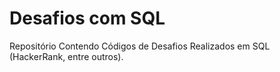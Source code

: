 # Desafios com SQL

Repositório Contendo Códigos de Desafios Realizados em SQL (HackerRank, entre outros).
